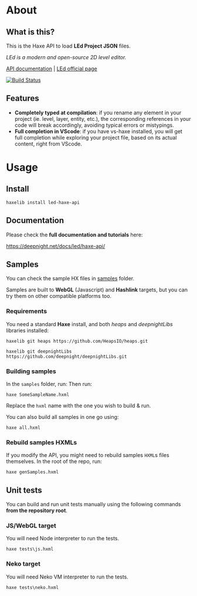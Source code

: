 # About

## What is this?

This is the Haxe API to load **LEd Project JSON** files.

*LEd is a modern and open-source 2D level editor.*

[API documentation](https://deepnight.net/docs/led/haxe-api) |
[LEd official page](https://deepnight.net/tools/led-2d-level-editor)

[![Build Status](https://travis-ci.com/deepnight/led-haxe-api.svg?branch=master)](https://travis-ci.com/deepnight/led-haxe-api)


## Features

 - **Completely typed at compilation**: if you rename any element in your project (ie. level, layer, entity, etc.), the corresponding references in your code will break accordingly, avoiding typical errors or mistypings.
 - **Full completion in VScode**: if you have vs-haxe installed, you will get full completion while exploring your project file, based on its actual content, right from VScode.

# Usage

## Install

```
haxelib install led-haxe-api
```
## Documentation

Please check the **full documentation and tutorials** here:

https://deepnight.net/docs/led/haxe-api/

## Samples

You can check the sample HX files in [samples](samples) folder.

Samples are built to **WebGL** (Javascript) and **Hashlink** targets, but you can try them on other compatible platforms too.

### Requirements

You need a standard **Haxe** install, and both *heaps* and *deepnightLibs* libraries installed:

```
haxelib git heaps https://github.com/HeapsIO/heaps.git

haxelib git deepnightLibs https://github.com/deepnight/deepnightLibs.git
```

### Building samples

In the `samples` folder, run:
Then run:

```
haxe SomeSampleName.hxml
```

Replace the `hxml` name with the one you wish to build & run.

You can also build all samples in one go using:

```
haxe all.hxml
```

### Rebuild samples HXMLs

If you modify the API, you might need to rebuild samples `HXML`s files themselves. In the root of the repo, run:

```
haxe genSamples.hxml
```

## Unit tests

You can build and run unit tests manually using the following commands **from the repository root**.

### JS/WebGL target

You will need Node interpreter to run the tests.

```
haxe tests\js.hxml
```

### Neko target

You will need Neko VM interpreter to run the tests.

```
haxe tests\neko.hxml
```
